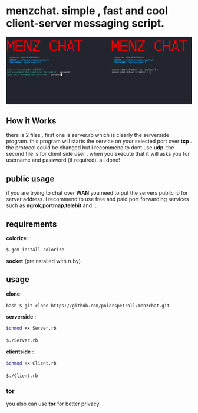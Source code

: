 
# menzchat. simple , fast and cool client-server messaging script.
![Alt text](screenshot.png?raw=true "Optional Title")
## How it Works 
there is 2 files , first one is server.rb which is clearly the serverside program. this program will starts the service on your selected port over **tcp** . the protocol could be changed but i recommend to dont use **udp**.
the second file is for client side user . when you execute that it will asks you for username and password (if required).
all done!
## public usage 
if you are trying to chat over **WAN** you need to put the servers public ip for server address. i recommend to use free and paid port forwarding services such as **ngrok**,**portmap**,**telebit** and ...
## requirements
**colorize**: 
```bash 
$ gem install colorize
```

**socket** (preinstalled with ruby)
## usage 
**clone**:

``bash
$ git clone https://github.com/polarspetroll/menzchat.git
``

**serverside** : 
```bash
$chmod +x Server.rb

$./Server.rb
```

**clientside** :
```bash
$chmod +x Client.rb

$./Client.rb
```
### tor
you also can use **tor** for better privacy.

